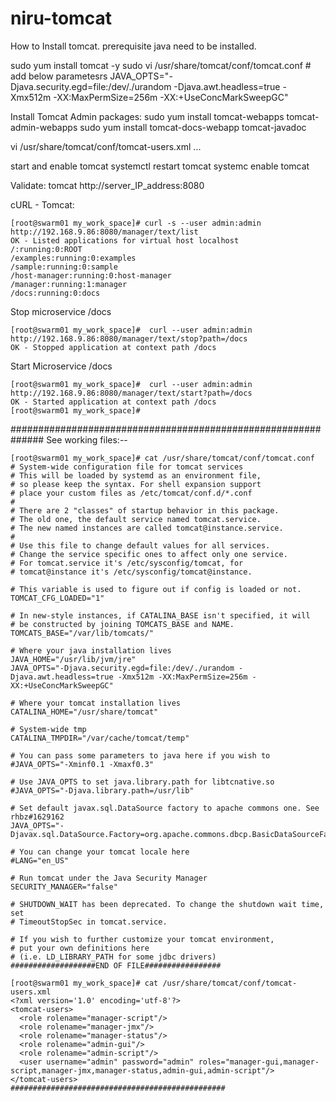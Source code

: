 # niru-tomcat

How to Install tomcat.
prerequisite java need to be installed.

sudo yum install tomcat -y
sudo vi /usr/share/tomcat/conf/tomcat.conf  # add below parametesrs
JAVA_OPTS="-Djava.security.egd=file:/dev/./urandom -Djava.awt.headless=true -Xmx512m -XX:MaxPermSize=256m -XX:+UseConcMarkSweepGC"

Install Tomcat Admin packages:
    sudo yum install tomcat-webapps tomcat-admin-webapps
    sudo yum install tomcat-docs-webapp tomcat-javadoc

vi /usr/share/tomcat/conf/tomcat-users.xml
<tomcat-users>
...
</tomcat-users>

start and enable tomcat
    systemctl restart tomcat
    systemc enable tomcat

Validate: tomcat
http://server_IP_address:8080

cURL - Tomcat: 
```
[root@swarm01 my_work_space]# curl -s --user admin:admin http://192.168.9.86:8080/manager/text/list
OK - Listed applications for virtual host localhost
/:running:0:ROOT
/examples:running:0:examples
/sample:running:0:sample
/host-manager:running:0:host-manager
/manager:running:1:manager
/docs:running:0:docs
```


Stop microservice /docs
```
[root@swarm01 my_work_space]#  curl --user admin:admin http://192.168.9.86:8080/manager/text/stop?path=/docs
OK - Stopped application at context path /docs
```

Start Microservice /docs
```
[root@swarm01 my_work_space]#  curl --user admin:admin http://192.168.9.86:8080/manager/text/start?path=/docs
OK - Started application at context path /docs
[root@swarm01 my_work_space]#
```

##############################################################
See working files:--
```
[root@swarm01 my_work_space]# cat /usr/share/tomcat/conf/tomcat.conf
# System-wide configuration file for tomcat services
# This will be loaded by systemd as an environment file,
# so please keep the syntax. For shell expansion support
# place your custom files as /etc/tomcat/conf.d/*.conf
#
# There are 2 "classes" of startup behavior in this package.
# The old one, the default service named tomcat.service.
# The new named instances are called tomcat@instance.service.
#
# Use this file to change default values for all services.
# Change the service specific ones to affect only one service.
# For tomcat.service it's /etc/sysconfig/tomcat, for
# tomcat@instance it's /etc/sysconfig/tomcat@instance.

# This variable is used to figure out if config is loaded or not.
TOMCAT_CFG_LOADED="1"

# In new-style instances, if CATALINA_BASE isn't specified, it will
# be constructed by joining TOMCATS_BASE and NAME.
TOMCATS_BASE="/var/lib/tomcats/"

# Where your java installation lives
JAVA_HOME="/usr/lib/jvm/jre"
JAVA_OPTS="-Djava.security.egd=file:/dev/./urandom -Djava.awt.headless=true -Xmx512m -XX:MaxPermSize=256m -XX:+UseConcMarkSweepGC"

# Where your tomcat installation lives
CATALINA_HOME="/usr/share/tomcat"

# System-wide tmp
CATALINA_TMPDIR="/var/cache/tomcat/temp"

# You can pass some parameters to java here if you wish to
#JAVA_OPTS="-Xminf0.1 -Xmaxf0.3"

# Use JAVA_OPTS to set java.library.path for libtcnative.so
#JAVA_OPTS="-Djava.library.path=/usr/lib"

# Set default javax.sql.DataSource factory to apache commons one. See rhbz#1629162
JAVA_OPTS="-Djavax.sql.DataSource.Factory=org.apache.commons.dbcp.BasicDataSourceFactory"

# You can change your tomcat locale here
#LANG="en_US"

# Run tomcat under the Java Security Manager
SECURITY_MANAGER="false"

# SHUTDOWN_WAIT has been deprecated. To change the shutdown wait time, set
# TimeoutStopSec in tomcat.service.

# If you wish to further customize your tomcat environment,
# put your own definitions here
# (i.e. LD_LIBRARY_PATH for some jdbc drivers)
###################END OF FILE#################
```
```
[root@swarm01 my_work_space]# cat /usr/share/tomcat/conf/tomcat-users.xml
<?xml version='1.0' encoding='utf-8'?>
<tomcat-users>
  <role rolename="manager-script"/>
  <role rolename="manager-jmx"/>
  <role rolename="manager-status"/>
  <role rolename="admin-gui"/>
  <role rolename="admin-script"/>
  <user username="admin" password="admin" roles="manager-gui,manager-script,manager-jmx,manager-status,admin-gui,admin-script"/>
</tomcat-users>
################################################
```
